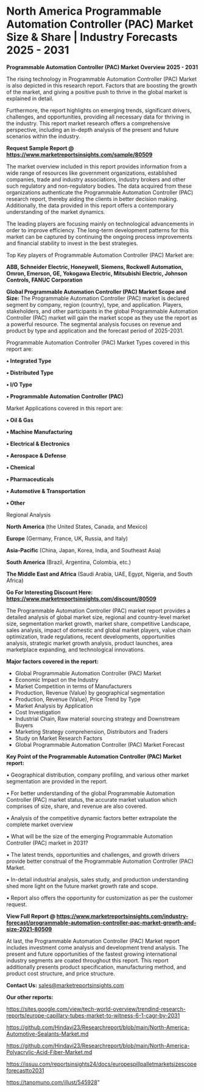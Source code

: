 # North America Programmable Automation Controller (PAC) Market Size & Share | Industry Forecasts 2025 - 2031

<Strong> Programmable Automation Controller (PAC) Market Overview 2025 - 2031</strong>

The rising technology in Programmable Automation Controller (PAC) Market is also depicted in this research report. Factors that are boosting the growth of the market, and giving a positive push to thrive in the global market is explained in detail.

Furthermore, the report highlights on emerging trends, significant drivers, challenges, and opportunities, providing all necessary data for thriving in the industry. This report market research offers a comprehensive perspective, including an in-depth analysis of the present and future scenarios within the industry.

<strong>Request Sample Report @ <a href=https://www.marketreportsinsights.com/sample/80509>https://www.marketreportsinsights.com/sample/80509</a></strong>

The market overview included in this report provides information from a wide range of resources like government organizations, established companies, trade and industry associations, industry brokers and other such regulatory and non-regulatory bodies. The data acquired from these organizations authenticate the Programmable Automation Controller (PAC) research report, thereby aiding the clients in better decision making. Additionally, the data provided in this report offers a contemporary understanding of the market dynamics.

The leading players are focusing mainly on technological advancements in order to improve efficiency. The long-term development patterns for this market can be captured by continuing the ongoing process improvements and financial stability to invest in the best strategies.

Top Key players of Programmable Automation Controller (PAC) Market are:

<strong>ABB, Schneider Electric, Honeywell, Siemens, Rockwell Automation, Omron, Emerson, GE, Yokogawa Electric, Mitsubishi Electric, Johnson Controls, FANUC Corporation</strong>

<strong><b>Global Programmable Automation Controller (PAC) Market Scope and Size:</b></strong>
The Programmable Automation Controller (PAC) market is declared segment by company, region (country), type, and application. Players, stakeholders, and other participants in the global Programmable Automation Controller (PAC) market will gain the market scope as they use the report as a powerful resource. The segmental analysis focuses on revenue and product by type and application and the forecast period of 2025-2031.

Programmable Automation Controller (PAC) Market Types covered in this report are:

<strong>• Integrated Type

• Distributed Type

• I/O Type

• Programmable Automation Controller (PAC)</strong>

Market Applications covered in this report are:

<strong>• Oil & Gas

• Machine Manufacturing

• Electrical & Electronics

• Aerospace & Defense

• Chemical

• Pharmaceuticals

• Automotive & Transportation

• Other</strong> 

Regional Analysis

<strong>North America</strong> (the United States, Canada, and Mexico)

<strong>Europe</strong> (Germany, France, UK, Russia, and Italy)

<strong>Asia-Pacific</strong> (China, Japan, Korea, India, and Southeast Asia)

<strong>South America</strong> (Brazil, Argentina, Colombia, etc.)

<strong>The Middle East and Africa</strong> (Saudi Arabia, UAE, Egypt, Nigeria, and South Africa)

<strong>Go For Interesting Discount Here: <a href=https://www.marketreportsinsights.com/discount/80509>https://www.marketreportsinsights.com/discount/80509</a></strong>

The Programmable Automation Controller (PAC) market report provides a detailed analysis of global market size, regional and country-level market size, segmentation market growth, market share, competitive Landscape, sales analysis, impact of domestic and global market players, value chain optimization, trade regulations, recent developments, opportunities analysis, strategic market growth analysis, product launches, area marketplace expanding, and technological innovations.

<strong><b>Major factors covered in the report:</b></strong>
<ul>
  <li>Global Programmable Automation Controller (PAC) Market </li>
  <li>Economic Impact on the Industry</li>
  <li>Market Competition in terms of Manufacturers</li>
  <li>Production, Revenue (Value) by geographical segmentation</li>
  <li>Production, Revenue (Value), Price Trend by Type</li>
  <li>Market Analysis by Application</li>
  <li>Cost Investigation</li>
  <li>Industrial Chain, Raw material sourcing strategy and Downstream Buyers</li>
  <li>Marketing Strategy comprehension, Distributors and Traders</li>
  <li>Study on Market Research Factors</li>
  <li>Global Programmable Automation Controller (PAC) Market Forecast</li>
</ul>

<strong><b>Key Point of the Programmable Automation Controller (PAC) Market report:</b></strong>

• Geographical distribution, company profiling, and various other market segmentation are provided in the report.

• For better understanding of the global Programmable Automation Controller (PAC) market status, the accurate market valuation which comprises of size, share, and revenue are also covered.

• Analysis of the competitive dynamic factors better extrapolate the complete market overview

• What will be the size of the emerging Programmable Automation Controller (PAC) market in 2031?

• The latest trends, opportunities and challenges, and growth drivers provide better construal of the Programmable Automation Controller (PAC) Market.

• In-detail industrial analysis, sales study, and production understanding shed more light on the future market growth rate and scope.

• Report also offers the opportunity for customization as per the customer request.

<strong><b>View Full Report @ <a href=https://www.marketreportsinsights.com/industry-forecast/programmable-automation-controller-pac-market-growth-and-size-2021-80509>https://www.marketreportsinsights.com/industry-forecast/programmable-automation-controller-pac-market-growth-and-size-2021-80509</a></b></strong>


At last, the Programmable Automation Controller (PAC) Market report includes investment come analysis and development trend analysis. The present and future opportunities of the fastest growing international industry segments are coated throughout this report. This report additionally presents product specification, manufacturing method, and product cost structure, and price structure.

<strong>Contact Us:</strong>
sales@marketreportsinsights.com

<strong>Our other reports:</strong>

<a href=https://sites.google.com/view/tech-world-overview/trendind-research-reports/europe-capillary-tubes-market-to-witness-6-1-cagr-by-2031>https://sites.google.com/view/tech-world-overview/trendind-research-reports/europe-capillary-tubes-market-to-witness-6-1-cagr-by-2031</a>

<a href=https://github.com/Hindavi23/Researchreport/blob/main/North-America-Automotive-Sealants-Market.md>https://github.com/Hindavi23/Researchreport/blob/main/North-America-Automotive-Sealants-Market.md</a>

<a href=https://github.com/Hindavi23/Researchreport/blob/main/North-America-Polyacrylic-Acid-Fiber-Market.md>https://github.com/Hindavi23/Researchreport/blob/main/North-America-Polyacrylic-Acid-Fiber-Market.md</a>

<a href=https://issuu.com/reportsinsights24/docs/europespillpalletmarketsizescopeforecastto2031>https://issuu.com/reportsinsights24/docs/europespillpalletmarketsizescopeforecastto2031</a>

<a href=https://tanomuno.com/illust/545928>https://tanomuno.com/illust/545928</a>"
